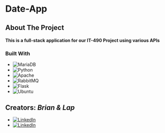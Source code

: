 # Date-App
<!-- ABOUT THE PROJECT -->
## About The Project
#### This is a full-stack application for our IT-490 Project using various APIs

### Built With
* ![MariaDB](https://img.shields.io/badge/MariaDB-003545?style=for-the-badge&logo=mariadb&logoColor=white)
* ![Python](https://img.shields.io/badge/python-3670A0?style=for-the-badge&logo=python&logoColor=ffdd54)
* ![Apache](https://img.shields.io/badge/apache-%23D42029.svg?style=for-the-badge&logo=apache&logoColor=white)
* ![RabbitMQ](https://img.shields.io/badge/Rabbitmq-FF6600?style=for-the-badge&logo=rabbitmq&logoColor=white)
* ![Flask](https://img.shields.io/badge/flask-%23000.svg?style=for-the-badge&logo=flask&logoColor=white)
* ![Ubuntu](https://img.shields.io/badge/Ubuntu-E95420?style=for-the-badge&logo=ubuntu&logoColor=white)

<!-- CONTACT -->
## Creators: _Brian & Lap_
* [![LinkedIn][linkedin-shield]][linkedin-url-brian]
* [![LinkedIn][linkedin-shield]][linkedin-url]

<!-- MARKDOWN LINKS & IMAGES -->
[linkedin-shield]: https://img.shields.io/badge/-LinkedIn-black.svg?style=for-the-badge&logo=linkedin&colorB=555
[linkedin-url]: https://www.linkedin.com/in/lap-le-cloud/
[linkedin-url-brian]: https://www.linkedin.com/in/brian-gomez-devops-engineer/
